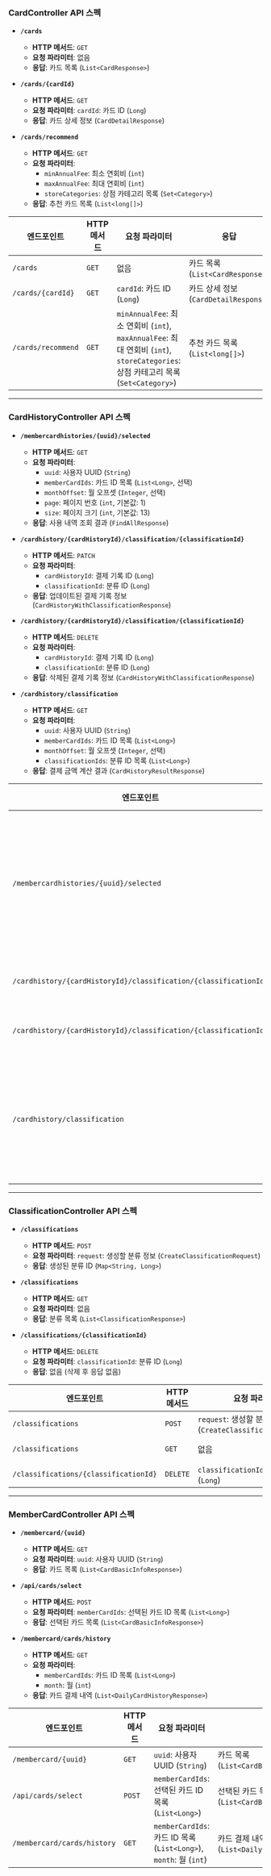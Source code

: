 ### **CardController API 스펙**

- **`/cards`**  
  - **HTTP 메서드**: `GET`  
  - **요청 파라미터**: 없음  
  - **응답**: 카드 목록 (`List<CardResponse>`)

- **`/cards/{cardId}`**  
  - **HTTP 메서드**: `GET`  
  - **요청 파라미터**: `cardId`: 카드 ID (`Long`)  
  - **응답**: 카드 상세 정보 (`CardDetailResponse`)

- **`/cards/recommend`**  
  - **HTTP 메서드**: `GET`  
  - **요청 파라미터**:  
    - `minAnnualFee`: 최소 연회비 (`int`)  
    - `maxAnnualFee`: 최대 연회비 (`int`)  
    - `storeCategories`: 상점 카테고리 목록 (`Set<Category>`)  
  - **응답**: 추천 카드 목록 (`List<long[]>`)

| **엔드포인트**                | **HTTP 메서드** | **요청 파라미터**                                         | **응답**                                  |
|--------------------------|-----------------|-------------------------------------------------------|----------------------------------------|
| `/cards`                 | `GET`           | 없음                                                  | 카드 목록 (`List<CardResponse>`)       |
| `/cards/{cardId}`        | `GET`           | `cardId`: 카드 ID (`Long`)                              | 카드 상세 정보 (`CardDetailResponse`)  |
| `/cards/recommend`       | `GET`           | `minAnnualFee`: 최소 연회비 (`int`),<br> `maxAnnualFee`: 최대 연회비 (`int`),<br> `storeCategories`: 상점 카테고리 목록 (`Set<Category>`) | 추천 카드 목록 (`List<long[]>`)        |

---

### **CardHistoryController API 스펙**

- **`/membercardhistories/{uuid}/selected`**  
  - **HTTP 메서드**: `GET`  
  - **요청 파라미터**:  
    - `uuid`: 사용자 UUID (`String`)  
    - `memberCardIds`: 카드 ID 목록 (`List<Long>`, 선택)  
    - `monthOffset`: 월 오프셋 (`Integer`, 선택)  
    - `page`: 페이지 번호 (`int`, 기본값: 1)  
    - `size`: 페이지 크기 (`int`, 기본값: 13)  
  - **응답**: 사용 내역 조회 결과 (`FindAllResponse`)

- **`/cardhistory/{cardHistoryId}/classification/{classificationId}`**  
  - **HTTP 메서드**: `PATCH`  
  - **요청 파라미터**:  
    - `cardHistoryId`: 결제 기록 ID (`Long`)  
    - `classificationId`: 분류 ID (`Long`)  
  - **응답**: 업데이트된 결제 기록 정보 (`CardHistoryWithClassificationResponse`)

- **`/cardhistory/{cardHistoryId}/classification/{classificationId}`**  
  - **HTTP 메서드**: `DELETE`  
  - **요청 파라미터**:  
    - `cardHistoryId`: 결제 기록 ID (`Long`)  
    - `classificationId`: 분류 ID (`Long`)  
  - **응답**: 삭제된 결제 기록 정보 (`CardHistoryWithClassificationResponse`)

- **`/cardhistory/classification`**  
  - **HTTP 메서드**: `GET`  
  - **요청 파라미터**:  
    - `uuid`: 사용자 UUID (`String`)  
    - `memberCardIds`: 카드 ID 목록 (`List<Long>`)  
    - `monthOffset`: 월 오프셋 (`Integer`, 선택)  
    - `classificationIds`: 분류 ID 목록 (`List<Long>`)  
  - **응답**: 결제 금액 계산 결과 (`CardHistoryResultResponse`)

| **엔드포인트**                    | **HTTP 메서드** | **요청 파라미터**                                                                 | **응답**                                      |
|------------------------------|-----------------|---------------------------------------------------------------------------|--------------------------------------------|
| `/membercardhistories/{uuid}/selected` | `GET`           | `uuid`: 사용자 UUID (`String`),<br> `memberCardIds`: 카드 ID 목록 (`List<Long>`, 선택),<br> `monthOffset`: 월 오프셋 (`Integer`, 선택),<br> `page`: 페이지 번호 (`int`, 기본값: 1),<br> `size`: 페이지 크기 (`int`, 기본값: 13) | 사용 내역 조회 결과 (`FindAllResponse`)       |
| `/cardhistory/{cardHistoryId}/classification/{classificationId}` | `PATCH`         | `cardHistoryId`: 결제 기록 ID (`Long`),<br> `classificationId`: 분류 ID (`Long`) | 업데이트된 결제 기록 정보 (`CardHistoryWithClassificationResponse`) |
| `/cardhistory/{cardHistoryId}/classification/{classificationId}` | `DELETE`        | `cardHistoryId`: 결제 기록 ID (`Long`),<br> `classificationId`: 분류 ID (`Long`) | 삭제된 결제 기록 정보 (`CardHistoryWithClassificationResponse`) |
| `/cardhistory/classification`         | `GET`           | `uuid`: 사용자 UUID (`String`),<br> `memberCardIds`: 카드 ID 목록 (`List<Long>`),<br> `monthOffset`: 월 오프셋 (`Integer`, 선택),<br> `classificationIds`: 분류 ID 목록 (`List<Long>`) | 결제 금액 계산 결과 (`CardHistoryResultResponse`)  |

---

### **ClassificationController API 스펙**

- **`/classifications`**  
  - **HTTP 메서드**: `POST`  
  - **요청 파라미터**: `request`: 생성할 분류 정보 (`CreateClassificationRequest`)  
  - **응답**: 생성된 분류 ID (`Map<String, Long>`)

- **`/classifications`**  
  - **HTTP 메서드**: `GET`  
  - **요청 파라미터**: 없음  
  - **응답**: 분류 목록 (`List<ClassificationResponse>`)

- **`/classifications/{classificationId}`**  
  - **HTTP 메서드**: `DELETE`  
  - **요청 파라미터**: `classificationId`: 분류 ID (`Long`)  
  - **응답**: 없음 (삭제 후 응답 없음)

| **엔드포인트**              | **HTTP 메서드** | **요청 파라미터**                    | **응답**                                        |
|------------------------|-----------------|----------------------------------|----------------------------------------------|
| `/classifications`      | `POST`          | `request`: 생성할 분류 정보 (`CreateClassificationRequest`) | 생성된 분류 ID (`Map<String, Long>`)           |
| `/classifications`      | `GET`           | 없음                             | 분류 목록 (`List<ClassificationResponse>`)    |
| `/classifications/{classificationId}` | `DELETE`        | `classificationId`: 분류 ID (`Long`) | 없음 (삭제 후 응답 없음)                     |

---

### **MemberCardController API 스펙**

- **`/membercard/{uuid}`**  
  - **HTTP 메서드**: `GET`  
  - **요청 파라미터**: `uuid`: 사용자 UUID (`String`)  
  - **응답**: 카드 목록 (`List<CardBasicInfoResponse>`)

- **`/api/cards/select`**  
  - **HTTP 메서드**: `POST`  
  - **요청 파라미터**: `memberCardIds`: 선택된 카드 ID 목록 (`List<Long>`)  
  - **응답**: 선택된 카드 목록 (`List<CardBasicInfoResponse>`)

- **`/membercard/cards/history`**  
  - **HTTP 메서드**: `GET`  
  - **요청 파라미터**:  
    - `memberCardIds`: 카드 ID 목록 (`List<Long>`)  
    - `month`: 월 (`int`)  
  - **응답**: 카드 결제 내역 (`List<DailyCardHistoryResponse>`)

| **엔드포인트**                       | **HTTP 메서드** | **요청 파라미터**                                          | **응답**                                          |
|---------------------------------|-----------------|------------------------------------------------------|-----------------------------------------------|
| `/membercard/{uuid}`            | `GET`           | `uuid`: 사용자 UUID (`String`)                             | 카드 목록 (`List<CardBasicInfoResponse>`)         |
| `/api/cards/select`             | `POST`          | `memberCardIds`: 선택된 카드 ID 목록 (`List<Long>`)           | 선택된 카드 목록 (`List<CardBasicInfoResponse>`)   |
| `/membercard/cards/history`     | `GET`           | `memberCardIds`: 카드 ID 목록 (`List<Long>`),<br> `month`: 월 (`int`) | 카드 결제 내역 (`List<DailyCardHistoryResponse>`)   |
